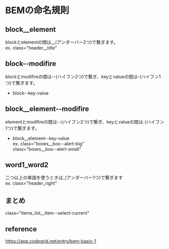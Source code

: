 # BEMの命名規則

## block__element
blockとelementの間は__(アンダーバー2つ)で繋ぎます。<br>
ex. class="header__title"

## block--modifire
blockとmodifireの間は--(ハイフン2つ)で繋ぎ、keyとvalueの間は-(ハイフン1つ)で繋ぎます。<br>
 - block--key-value<br>
 

## block__element--modifire
elementとmodifireの間は--(ハイフン2つ)で繋ぎ、keyとvalueの間は-(ハイフン1つ)で繋ぎます。<br>
 - block__element--key-value<br>
 ex. class="boxes__box--alert-big"<br>
     class="boxes__box--alert-small"<br>

## word1_word2
二つ以上の単語を使うときは_(アンダーバー1つ)で繋ぎます
<br>
ex. class="header_right"

## まとめ
class="items_list__item--select-current"

## reference 
https://app.codegrid.net/entry/bem-basic-1